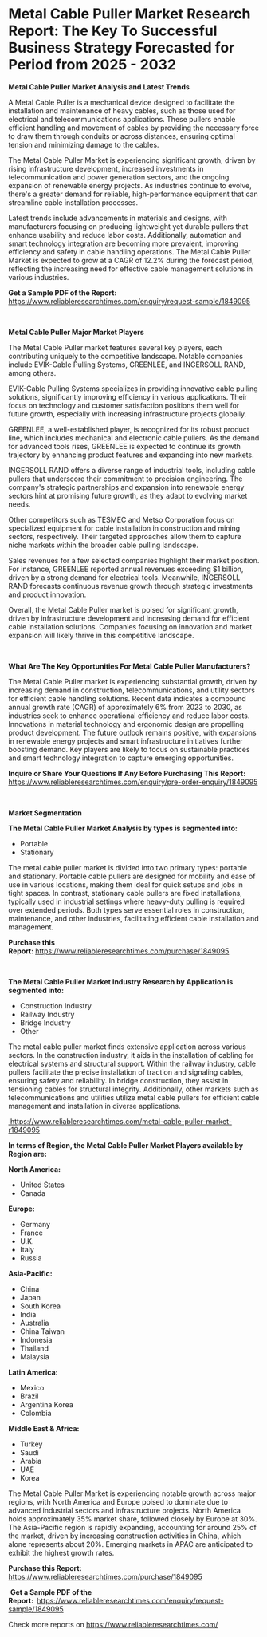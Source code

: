 <p><h1>Metal Cable Puller Market Research Report: The Key To Successful Business Strategy Forecasted for Period from 2025 - 2032</h1></p><p><strong>Metal Cable Puller Market Analysis and Latest Trends</strong></p>
<p><p>A Metal Cable Puller is a mechanical device designed to facilitate the installation and maintenance of heavy cables, such as those used for electrical and telecommunications applications. These pullers enable efficient handling and movement of cables by providing the necessary force to draw them through conduits or across distances, ensuring optimal tension and minimizing damage to the cables.</p><p>The Metal Cable Puller Market is experiencing significant growth, driven by rising infrastructure development, increased investments in telecommunication and power generation sectors, and the ongoing expansion of renewable energy projects. As industries continue to evolve, there's a greater demand for reliable, high-performance equipment that can streamline cable installation processes.</p><p>Latest trends include advancements in materials and designs, with manufacturers focusing on producing lightweight yet durable pullers that enhance usability and reduce labor costs. Additionally, automation and smart technology integration are becoming more prevalent, improving efficiency and safety in cable handling operations. The Metal Cable Puller Market is expected to grow at a CAGR of 12.2% during the forecast period, reflecting the increasing need for effective cable management solutions in various industries.</p></p>
<p><strong>Get a Sample PDF of the Report:&nbsp;</strong> <a href="https://www.reliableresearchtimes.com/enquiry/request-sample/1849095?utm_campaign=2305&utm_medium=2&utm_source=Github&utm_content=ia&utm_term=22022025&utm_id=metal-cable-puller">https://www.reliableresearchtimes.com/enquiry/request-sample/1849095</a></p>
<p>&nbsp;</p>
<p><strong>Metal Cable Puller Major Market Players</strong></p>
<p><p>The Metal Cable Puller market features several key players, each contributing uniquely to the competitive landscape. Notable companies include EVIK-Cable Pulling Systems, GREENLEE, and INGERSOLL RAND, among others.</p><p>EVIK-Cable Pulling Systems specializes in providing innovative cable pulling solutions, significantly improving efficiency in various applications. Their focus on technology and customer satisfaction positions them well for future growth, especially with increasing infrastructure projects globally.</p><p>GREENLEE, a well-established player, is recognized for its robust product line, which includes mechanical and electronic cable pullers. As the demand for advanced tools rises, GREENLEE is expected to continue its growth trajectory by enhancing product features and expanding into new markets. </p><p>INGERSOLL RAND offers a diverse range of industrial tools, including cable pullers that underscore their commitment to precision engineering. The company's strategic partnerships and expansion into renewable energy sectors hint at promising future growth, as they adapt to evolving market needs.</p><p>Other competitors such as TESMEC and Metso Corporation focus on specialized equipment for cable installation in construction and mining sectors, respectively. Their targeted approaches allow them to capture niche markets within the broader cable pulling landscape.</p><p>Sales revenues for a few selected companies highlight their market position. For instance, GREENLEE reported annual revenues exceeding $1 billion, driven by a strong demand for electrical tools. Meanwhile, INGERSOLL RAND forecasts continuous revenue growth through strategic investments and product innovation.</p><p>Overall, the Metal Cable Puller market is poised for significant growth, driven by infrastructure development and increasing demand for efficient cable installation solutions. Companies focusing on innovation and market expansion will likely thrive in this competitive landscape.</p></p>
<p>&nbsp;</p>
<p><strong>What Are The Key Opportunities For Metal Cable Puller Manufacturers?</strong></p>
<p><p>The Metal Cable Puller market is experiencing substantial growth, driven by increasing demand in construction, telecommunications, and utility sectors for efficient cable handling solutions. Recent data indicates a compound annual growth rate (CAGR) of approximately 6% from 2023 to 2030, as industries seek to enhance operational efficiency and reduce labor costs. Innovations in material technology and ergonomic design are propelling product development. The future outlook remains positive, with expansions in renewable energy projects and smart infrastructure initiatives further boosting demand. Key players are likely to focus on sustainable practices and smart technology integration to capture emerging opportunities.</p></p>
<p><strong>Inquire or Share Your Questions If Any Before Purchasing This Report:</strong> <a href="https://www.reliableresearchtimes.com/enquiry/pre-order-enquiry/1849095?utm_campaign=2305&utm_medium=2&utm_source=Github&utm_content=ia&utm_term=22022025&utm_id=metal-cable-puller">https://www.reliableresearchtimes.com/enquiry/pre-order-enquiry/1849095</a></p>
<p>&nbsp;</p>
<p><strong>Market Segmentation</strong></p>
<p><strong>The Metal Cable Puller Market Analysis by types is segmented into:</strong></p>
<p><ul><li>Portable</li><li>Stationary</li></ul></p>
<p><p>The metal cable puller market is divided into two primary types: portable and stationary. Portable cable pullers are designed for mobility and ease of use in various locations, making them ideal for quick setups and jobs in tight spaces. In contrast, stationary cable pullers are fixed installations, typically used in industrial settings where heavy-duty pulling is required over extended periods. Both types serve essential roles in construction, maintenance, and other industries, facilitating efficient cable installation and management.</p></p>
<p><strong>Purchase this Report:&nbsp;</strong><a href="https://www.reliableresearchtimes.com/purchase/1849095?utm_campaign=2305&utm_medium=2&utm_source=Github&utm_content=ia&utm_term=22022025&utm_id=metal-cable-puller">https://www.reliableresearchtimes.com/purchase/1849095</a></p>
<p>&nbsp;</p>
<p><strong>The Metal Cable Puller Market Industry Research by Application is segmented into:</strong></p>
<p><ul><li>Construction Industry</li><li>Railway Industry</li><li>Bridge Industry</li><li>Other</li></ul></p>
<p><p>The metal cable puller market finds extensive application across various sectors. In the construction industry, it aids in the installation of cabling for electrical systems and structural support. Within the railway industry, cable pullers facilitate the precise installation of traction and signaling cables, ensuring safety and reliability. In bridge construction, they assist in tensioning cables for structural integrity. Additionally, other markets such as telecommunications and utilities utilize metal cable pullers for efficient cable management and installation in diverse applications.</p></p>
<p><a href="https://www.reliableresearchtimes.com/metal-cable-puller-market-r1849095?utm_campaign=2305&utm_medium=2&utm_source=Github&utm_content=ia&utm_term=22022025&utm_id=metal-cable-puller">&nbsp;https://www.reliableresearchtimes.com/metal-cable-puller-market-r1849095</a></p>
<p><strong>In terms of Region, the Metal Cable Puller Market Players available by Region are:</strong></p>
<p>
    <p> <strong> North America: </strong>
        <ul>
            <li>United States</li>
            <li>Canada</li>
        </ul>
        </p> 
    <p> <strong> Europe: </strong>
        <ul>
            <li>Germany</li>
            <li>France</li>
            <li>U.K.</li>
            <li>Italy</li>
            <li>Russia</li>
        </ul>
        </p> 
    <p> <strong> Asia-Pacific: </strong>
        <ul>
            <li>China</li>
            <li>Japan</li>
            <li>South Korea</li>
            <li>India</li>
            <li>Australia</li>
            <li>China Taiwan</li>
            <li>Indonesia</li>
            <li>Thailand</li>
            <li>Malaysia</li>
        </ul>
        </p> 
    <p> <strong> Latin America: </strong>
        <ul>
            <li>Mexico</li>
            <li>Brazil</li>
            <li>Argentina Korea</li>
            <li>Colombia</li>
        </ul>
        </p> 
    <p> <strong> Middle East & Africa: </strong>
        <ul>
            <li>Turkey</li>
            <li>Saudi</li>
            <li>Arabia</li>
            <li>UAE</li>
            <li>Korea</li>
        </ul>
    </p>
    </p>
<p><p>The Metal Cable Puller Market is experiencing notable growth across major regions, with North America and Europe poised to dominate due to advanced industrial sectors and infrastructure projects. North America holds approximately 35% market share, followed closely by Europe at 30%. The Asia-Pacific region is rapidly expanding, accounting for around 25% of the market, driven by increasing construction activities in China, which alone represents about 20%. Emerging markets in APAC are anticipated to exhibit the highest growth rates.</p></p>
<p><strong>Purchase this Report: </strong><a href="https://www.reliableresearchtimes.com/purchase/1849095?utm_campaign=2305&utm_medium=2&utm_source=Github&utm_content=ia&utm_term=22022025&utm_id=metal-cable-puller">https://www.reliableresearchtimes.com/purchase/1849095</a></p>
<p>&nbsp;<strong>Get a Sample PDF of the Report:&nbsp;&nbsp;</strong><a href="https://www.reliableresearchtimes.com/enquiry/request-sample/1849095?utm_campaign=2305&utm_medium=2&utm_source=Github&utm_content=ia&utm_term=22022025&utm_id=metal-cable-puller">https://www.reliableresearchtimes.com/enquiry/request-sample/1849095</a></p>
<p><strong></strong></p>
<p>Check more reports on <a href="https://www.reliableresearchtimes.com/?utm_campaign=2305&utm_medium=2&utm_source=Github&utm_content=ia&utm_term=22022025&utm_id=metal-cable-puller">https://www.reliableresearchtimes.com/</a></p>